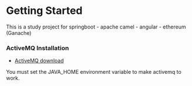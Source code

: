 # Getting Started

This is a study project for springboot - apache camel - angular - ethereum (Ganache)

### ActiveMQ Installation

* [ActiveMQ download](https://activemq.apache.org/components/classic/download/)

You must set the JAVA_HOME environment variable to make activemq to work.

